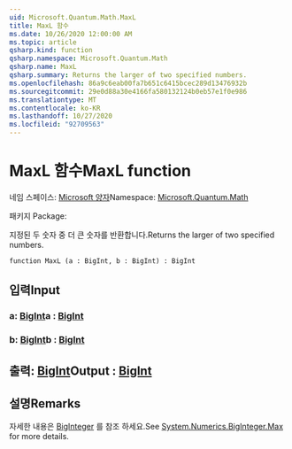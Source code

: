 ```yaml
---
uid: Microsoft.Quantum.Math.MaxL
title: MaxL 함수
ms.date: 10/26/2020 12:00:00 AM
ms.topic: article
qsharp.kind: function
qsharp.namespace: Microsoft.Quantum.Math
qsharp.name: MaxL
qsharp.summary: Returns the larger of two specified numbers.
ms.openlocfilehash: 86a9c6eab00fa7b651c6415bcec289d13476932b
ms.sourcegitcommit: 29e0d88a30e4166fa580132124b0eb57e1f0e986
ms.translationtype: MT
ms.contentlocale: ko-KR
ms.lasthandoff: 10/27/2020
ms.locfileid: "92709563"
---
```

# <a name="maxl-function"></a><span data-ttu-id="15c4b-102">MaxL 함수</span><span class="sxs-lookup"><span data-stu-id="15c4b-102">MaxL function</span></span>

<span data-ttu-id="15c4b-103">네임 스페이스: [Microsoft 양자](xref:Microsoft.Quantum.Math)</span><span class="sxs-lookup"><span data-stu-id="15c4b-103">Namespace: [Microsoft.Quantum.Math](xref:Microsoft.Quantum.Math)</span></span>

<span data-ttu-id="15c4b-104">패키지 [](https://nuget.org/packages/)</span><span class="sxs-lookup"><span data-stu-id="15c4b-104">Package: [](https://nuget.org/packages/)</span></span>


<span data-ttu-id="15c4b-105">지정된 두 숫자 중 더 큰 숫자를 반환합니다.</span><span class="sxs-lookup"><span data-stu-id="15c4b-105">Returns the larger of two specified numbers.</span></span>

```qsharp
function MaxL (a : BigInt, b : BigInt) : BigInt
```


## <a name="input"></a><span data-ttu-id="15c4b-106">입력</span><span class="sxs-lookup"><span data-stu-id="15c4b-106">Input</span></span>

### <a name="a--bigint"></a><span data-ttu-id="15c4b-107">a: [BigInt](xref:microsoft.quantum.lang-ref.bigint)</span><span class="sxs-lookup"><span data-stu-id="15c4b-107">a : [BigInt](xref:microsoft.quantum.lang-ref.bigint)</span></span>




### <a name="b--bigint"></a><span data-ttu-id="15c4b-108">b: [BigInt](xref:microsoft.quantum.lang-ref.bigint)</span><span class="sxs-lookup"><span data-stu-id="15c4b-108">b : [BigInt](xref:microsoft.quantum.lang-ref.bigint)</span></span>





## <a name="output--bigint"></a><span data-ttu-id="15c4b-109">출력: [BigInt](xref:microsoft.quantum.lang-ref.bigint)</span><span class="sxs-lookup"><span data-stu-id="15c4b-109">Output : [BigInt](xref:microsoft.quantum.lang-ref.bigint)</span></span>



## <a name="remarks"></a><span data-ttu-id="15c4b-110">설명</span><span class="sxs-lookup"><span data-stu-id="15c4b-110">Remarks</span></span>

<span data-ttu-id="15c4b-111">자세한 내용은 [BigInteger](https://docs.microsoft.com/dotnet/api/system.numerics.biginteger.max) 를 참조 하세요.</span><span class="sxs-lookup"><span data-stu-id="15c4b-111">See [System.Numerics.BigInteger.Max](https://docs.microsoft.com/dotnet/api/system.numerics.biginteger.max) for more details.</span></span>